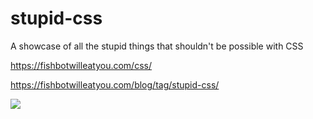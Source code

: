 # stupid-css

A showcase of all the stupid things that shouldn't be possible with CSS

https://fishbotwilleatyou.com/css/

https://fishbotwilleatyou.com/blog/tag/stupid-css/

![](https://fishbotwilleatyou.com/bin/images/showcase_css.png)
